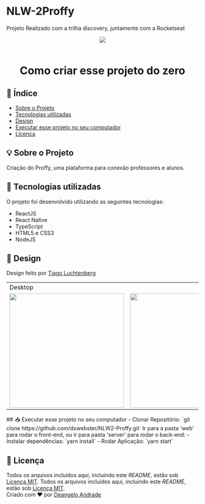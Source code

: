 # NLW-2Proffy
Projeto Realizado com a trilha discovery, juntamente com a Rocketseat 


<p align="center">
  <img src="https://repository-images.githubusercontent.com/284816171/03743600-d68a-11ea-91b2-db303c3fe512"/>
  <br><br>
</p>
<h1 align="center">Como criar esse projeto do zero</h1> 

## 📑 Índice
- [Sobre o Projeto](#-sobre-o-projeto)
- [Tecnologias utilizadas](#-tecnologias-utilizadas)
- [Design](#-design)
- [Executar esse projeto no seu computador](#Executar-esse-projeto-no-seu-computador)
- [Licença](#-licença)
## 💡 Sobre o Projeto
Criação do Proffy, uma plataforma para conexão professores e alunos.
## 🚀 Tecnologias utilizadas
O projeto foi desenvolvido utilizando as seguintes tecnologias:
- ReactJS
- React Native
- TypeScript
- HTML5 e CSS3
- NodeJS
## 🎨 Design
Design feito por [Tiago Luchtenberg](https://www.instagram.com/tiagoluchtenberg/)
<table>
  <tr>
    <td colspan="2">Desktop</td>
    <td colspan="2">Mobile</td>
  </tr>
  <tr>
    <td><img src="preview-web.png" width=300 /></td><td><img src="./readme/Formulário.png" width=300 /></td>
    <td><img src="./readme/preview-mobile.png" width=180 /></td><td><img src="./readme/Home-mobile.png" width=180 /></td>
  </tr>
</table>
## 📥 Executar esse projeto no seu computador
- Clonar Repositório: `git clone https://github.com/dxwebster/NLW2-Proffy.git`
Ir para a pasta 'web' para rodar o front-end, ou ir para pasta 'server' para rodar o back-end:
- Instalar dependências: `yarn install`
- Rodar Aplicação: `yarn start`

## 📕 Licença

Todos os arquivos incluídos aqui, incluindo este _README_, estão sob [Licença MIT](./LICENSE).
Todos os arquivos incluídos aqui, incluindo este _README_, estão sob [Licença MIT](./LICENSE).<br>
Criado com ❤ por [Deangelo Andrade](https://github.com/dxwebster)

